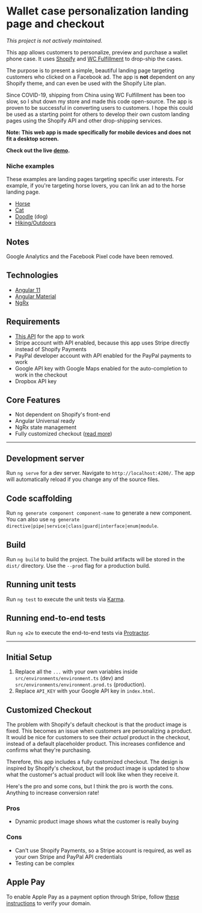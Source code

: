 # Wallet case personalization landing page and checkout

*This project is not actively maintained.*

This app allows customers to personalize, preview and purchase a wallet phone case. It uses [Shopify](https://shopify.com) and [WC Fulfillment](https://wcfulfillment.com/) to drop-ship the cases.

The purpose is to present a simple, beautiful landing page targeting customers who clicked on a Facebook ad. The app is **not** dependent on any Shopify theme, and can even be used with the Shopify Lite plan.

Since COVID-19, shipping from China using WC Fulfillment has been too slow, so I shut down my store and made this code open-source. The app is proven to be successful in converting users to customers. I hope this could be used as a starting point for others to develop their own custom landing pages using the Shopify API and other drop-shipping services.

**Note: This web app is made specifically for mobile devices and does not fit a desktop screen.**

**Check out the live [demo](https://sunday-cases.herokuapp.com/).**

### Niche examples

These examples are landing pages targeting specific user interests. For example, if you're targeting horse lovers, you can link an ad to the horse landing page.

- [Horse](https://sunday-cases.herokuapp.com/s/horse)
- [Cat](https://sunday-cases.herokuapp.com/s/cat)
- [Doodle](https://sunday-cases.herokuapp.com/s/dood) (dog)
- [Hiking/Outdoors](https://sunday-cases.herokuapp.com/s/hiking)

## Notes

Google Analytics and the Facebook Pixel code have been removed.

## Technologies
- [Angular 11](https://angular.io/)
- [Angular Material](https://material.angular.io/)
- [NgRx](https://ngrx.io/)

## Requirements
- [This API](https://github.com/JasonMacfarlane/wallet-case-personalization-store-api) for the app to work
- Stripe account with API enabled, because this app uses Stripe directly instead of Shopify Payments
- PayPal developer account with API enabled for the PayPal payments to work
- Google API key with Google Maps enabled for the auto-completion to work in the checkout
- Dropbox API key

## Core Features
- Not dependent on Shopify's front-end
- Angular Universal ready
- NgRx state management
- Fully customized checkout ([read more](#customized-checkout))

---

## Development server

Run `ng serve` for a dev server. Navigate to `http://localhost:4200/`. The app will automatically reload if you change any of the source files.

## Code scaffolding

Run `ng generate component component-name` to generate a new component. You can also use `ng generate directive|pipe|service|class|guard|interface|enum|module`.

## Build

Run `ng build` to build the project. The build artifacts will be stored in the `dist/` directory. Use the `--prod` flag for a production build.

## Running unit tests

Run `ng test` to execute the unit tests via [Karma](https://karma-runner.github.io).

## Running end-to-end tests

Run `ng e2e` to execute the end-to-end tests via [Protractor](http://www.protractortest.org/).

---

## Initial Setup

1. Replace all the `...` with your own variables inside `src/environments/environment.ts` (dev) and `src/environments/environment.prod.ts` (production).
2. Replace `API_KEY` with your Google API key in `index.html`.

<a name="customized-checkout">

## Customized Checkout

The problem with Shopify's default checkout is that the product image is fixed. This becomes an issue when customers are personalizing a product. It would be nice for customers to see their *actual* product in the checkout, instead of a default placeholder product. This increases confidence and confirms what they're purchasing.

Therefore, this app includes a fully customized checkout. The design is inspired by Shopify's checkout, but the product image is updated to show what the customer's actual product will look like when they receive it.

Here's the pro and some cons, but I think the pro is worth the cons. Anything to increase conversion rate!

### Pros
- Dynamic product image shows what the customer is really buying

### Cons
- Can't use Shopify Payments, so a Stripe account is required, as well as your own Stripe and PayPal API credentials
- Testing can be complex

## Apple Pay

To enable Apple Pay as a payment option through Stripe, follow [these instructions](https://support.stripe.com/questions/enable-apple-pay-on-your-stripe-account) to verify your domain.
